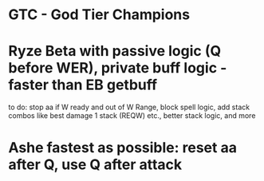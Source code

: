 # GTC - God Tier Champions
# Ryze Beta with passive logic (Q before WER), private buff logic - faster than EB getbuff
to do: stop aa if W ready and out of W Range, block spell logic, add stack combos like best damage 1 stack (REQW) etc., better stack logic, and more
# Ashe fastest as possible: reset aa after Q, use Q after attack
